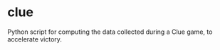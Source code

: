 clue
====

Python script for computing the data collected during a Clue game, to accelerate victory.
